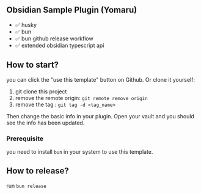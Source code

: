 ## Obsidian Sample Plugin (Yomaru)

- ✅ husky
- ✅ bun
- ✅ bun github release workflow
- ✅ extended obsidian typescript api

## How to start?

you can click the "use this template" button on Github. Or clone it yourself:

1. git clone this project
2. remove the remote origin: `git remote remove origin`
3. remove the tag : `git tag -d <tag_name>`

Then change the basic info in your plugin. Open your vault and you should see the info has been updated.

### Prerequisite

you need to install `bun` in your system to use this template.

## How to release?

run `bun release`
